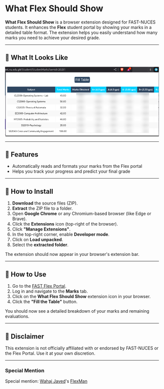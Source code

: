 # What Flex Should Show

**What Flex Should Show** is a browser extension designed for FAST-NUCES students. It enhances the **Flex** student portal by showing your marks in a detailed table format. The extension helps you easily understand how many marks you need to achieve your desired grade.

---

## 📸 What It Looks Like

![Screenshot](assets/PracticalScreenshot.png)

---

## 🚀 Features

- Automatically reads and formats your marks from the Flex portal
- Helps you track your progress and predict your final grade

---

## 🧩 How to Install

1. **Download** the source files (ZIP).
2. **Extract** the ZIP file to a folder.
3. Open **Google Chrome** or any Chromium-based browser (like Edge or Brave).
4. Click the **Extensions** icon (top-right of the browser).
5. Click **"Manage Extensions"**.
6. In the top-right corner, enable **Developer mode**.
7. Click on **Load unpacked**.
8. Select the **extracted folder**.

The extension should now appear in your browser's extension bar.

---

## 📝 How to Use

1. Go to the [FAST Flex Portal](https://flexstudent.nu.edu.pk/).
2. Log in and navigate to the **Marks** tab.
3. Click on the **What Flex Should Show** extension icon in your browser.
4. Click the **"Fill the Table"** button.

You should now see a detailed breakdown of your marks and remaining evaluations.

---

## 📢 Disclaimer

This extension is not officially affiliated with or endorsed by FAST-NUCES or the Flex Portal. Use it at your own discretion.

---

### Special Mention

Special mention: [Wahaj Javed](https://github.com/wahajjaved20)'s [FlexMan](https://github.com/WahajJaved20/The-Amazing-Flex_Man)